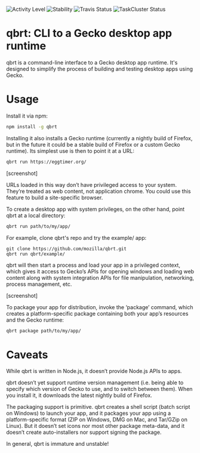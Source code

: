 ![Activity Level](https://img.shields.io/badge/status-active-green.svg)
![Stability](https://img.shields.io/badge/stability-unstable-red.svg)
![Travis Status](https://travis-ci.org/mozilla/qbrt.svg?branch=master)
![TaskCluster Status](https://github.taskcluster.net/v1/badge/mozilla/qbrt/master)

qbrt: CLI to a Gecko desktop app runtime
===

qbrt is a command-line interface to a Gecko desktop app runtime.
It's designed to simplify the process of building and testing desktop apps
using Gecko.

# Usage

Install it via npm:

```bash
npm install -g qbrt
```

Installing it also installs a Gecko runtime (currently a nightly build
of Firefox, but in the future it could be a stable build of Firefox
or a custom Gecko runtime). Its simplest use is then to point it at a URL:

```bash
qbrt run https://eggtimer.org/
```

[screenshot]

URLs loaded in this way don’t have privileged access to your system.
They’re treated as web content, not application chrome. You could use
this feature to build a site-specific browser.

To create a desktop app with system privileges, on the other hand,
point qbrt at a local directory:

```bash
qbrt run path/to/my/app/
```

For example, clone qbrt's repo and try the example/ app:

```
git clone https://github.com/mozilla/qbrt.git
qbrt run qbrt/example/
```

qbrt will then start a process and load your app in a privileged context,
which gives it access to Gecko’s APIs for opening windows and loading web
content along with system integration APIs for file manipulation, networking,
process management, etc.

[screenshot]

To package your app for distribution, invoke the ‘package’ command,
which creates a platform-specific package containing both your app’s resources
and the Gecko runtime:

```bash
qbrt package path/to/my/app/
```

# Caveats

While qbrt is written in Node.js, it doesn’t provide Node.js APIs to apps.

qbrt doesn’t yet support runtime version management (i.e. being able to specify which version of Gecko to use, and to switch between them). When you install it, it downloads the latest nightly build of Firefox.

The packaging support is primitive. qbrt creates a shell script (batch script on Windows) to launch your app, and it packages your app using a platform-specific format (ZIP on Windows, DMG on Mac, and Tar/GZip on Linux). But it doesn’t set icons nor most other package meta-data, and it doesn’t create auto-installers nor support signing the package.

In general, qbrt is immature and unstable!
